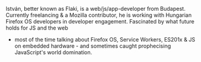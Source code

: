 István, better known as Flaki, is a web/js/app-developer from Budapest.
Currently freelancing & a Mozilla contributor, he is working with Hungarian Firefox OS developers in developer engagement.
Fascinated by what future holds for JS and the web
- most of the time talking about Firefox OS, Service Workers, ES201x & JS on embedded hardware -
and sometimes caught prophecising JavaScript's world domination.
